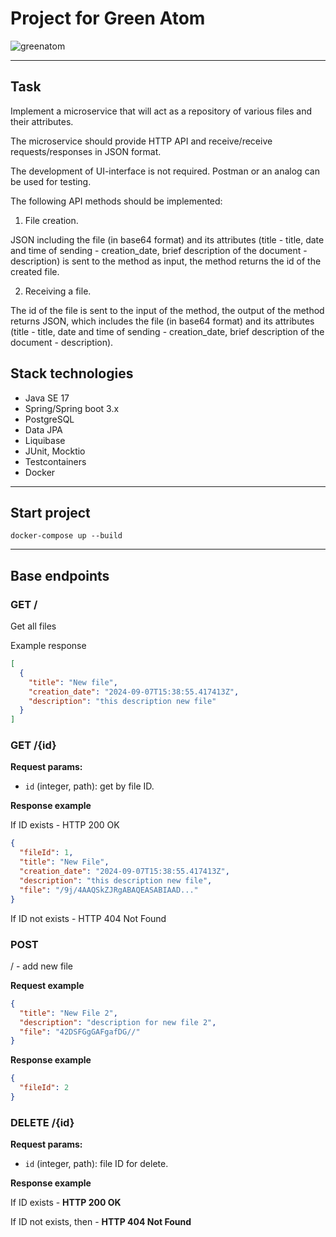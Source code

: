 # Project for Green Atom

![greenatom](https://avatars.mds.yandex.net/i?id=1891506b218b46016d31557cbea846a5_l-5468635-images-thumbs&n=13)

---

## Task

Implement a microservice that will act as a repository of various files and their attributes.

The microservice should provide HTTP API and receive/receive requests/responses in JSON format.

The development of UI-interface is not required. Postman or an analog can be used for testing.

The following API methods should be implemented:

1. File creation.

JSON including the file (in base64 format) and its attributes (title - title, date and time of sending - creation_date, brief description of the document - description) is sent to the method as input, the method returns the id of the created file.

2. Receiving a file.

The id of the file is sent to the input of the method, the output of the method returns JSON, which includes the file (in base64 format) and its attributes (title - title, date and time of sending - creation_date, brief description of the document - description).

## Stack technologies

- Java SE 17
- Spring/Spring boot 3.x
- PostgreSQL
- Data JPA 
- Liquibase
- JUnit, Mocktio
- Testcontainers
- Docker

---

## Start project


```shell
docker-compose up --build
```

---

## Base endpoints

### GET /

Get all files

Example response

```json
[
  {
    "title": "New file",
    "creation_date": "2024-09-07T15:38:55.417413Z",
    "description": "this description new file"
  }
]
```

### GET /{id}

**Request params:**
- `id` (integer, path): get by file ID.

**Response example**

If ID exists - HTTP 200 OK

```json
{
  "fileId": 1,
  "title": "New File",
  "creation_date": "2024-09-07T15:38:55.417413Z",
  "description": "this description new file",
  "file": "/9j/4AAQSkZJRgABAQEASABIAAD..."
}
```

If ID not exists - HTTP 404 Not Found

### POST

/ - add new file

**Request example**

```json
{
  "title": "New File 2",
  "description": "description for new file 2",
  "file": "42DSFGgGAFgafDG//"
}
```

**Response example**

```json
{
  "fileId": 2
}
```

### DELETE /{id}

**Request params:**
- `id` (integer, path): file ID for delete.

**Response example**

If ID exists - **HTTP 200 OK**

If ID not exists, then - **HTTP 404 Not Found**
